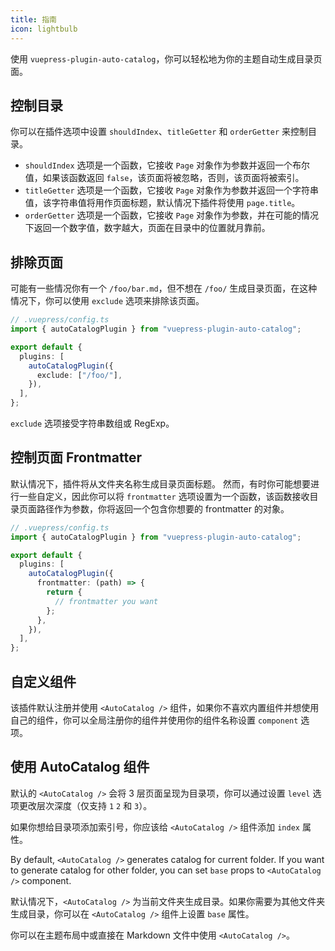```yaml
---
title: 指南
icon: lightbulb
---
```


使用 `vuepress-plugin-auto-catalog`，你可以轻松地为你的主题自动生成目录页面。

<!-- more -->

## 控制目录

你可以在插件选项中设置 `shouldIndex`、`titleGetter` 和 `orderGetter` 来控制目录。

- `shouldIndex` 选项是一个函数，它接收 `Page` 对象作为参数并返回一个布尔值，如果该函数返回 `false`，该页面将被忽略，否则，该页面将被索引。
- `titleGetter` 选项是一个函数，它接收 `Page` 对象作为参数并返回一个字符串值，该字符串值将用作页面标题，默认情况下插件将使用 `page.title`。
- `orderGetter` 选项是一个函数，它接收 `Page` 对象作为参数，并在可能的情况下返回一个数字值，数字越大，页面在目录中的位置就月靠前。

## 排除页面

可能有一些情况你有一个 `/foo/bar.md`，但不想在 `/foo/` 生成目录页面，在这种情况下，你可以使用 `exclude` 选项来排除该页面。

```ts
// .vuepress/config.ts
import { autoCatalogPlugin } from "vuepress-plugin-auto-catalog";

export default {
  plugins: [
    autoCatalogPlugin({
      exclude: ["/foo/"],
    }),
  ],
};
```

`exclude` 选项接受字符串数组或 RegExp。

## 控制页面 Frontmatter

默认情况下，插件将从文件夹名称生成目录页面标题。 然而，有时你可能想要进行一些自定义，因此你可以将 `frontmatter` 选项设置为一个函数，该函数接收目录页面路径作为参数，你将返回一个包含你想要的 frontmatter 的对象。

```ts
// .vuepress/config.ts
import { autoCatalogPlugin } from "vuepress-plugin-auto-catalog";

export default {
  plugins: [
    autoCatalogPlugin({
      frontmatter: (path) => {
        return {
          // frontmatter you want
        };
      },
    }),
  ],
};
```

## 自定义组件

该插件默认注册并使用 `<AutoCatalog />` 组件，如果你不喜欢内置组件并想使用自己的组件，你可以全局注册你的组件并使用你的组件名称设置 `component` 选项。

## 使用 AutoCatalog 组件

默认的 `<AutoCatalog />` 会将 3 层页面呈现为目录项，你可以通过设置 `level` 选项更改层次深度（仅支持 `1` `2` 和 `3`）。

如果你想给目录项添加索引号，你应该给 `<AutoCatalog />` 组件添加 `index` 属性。

By default, `<AutoCatalog />` generates catalog for current folder. If you want to generate catalog for other folder, you can set `base` props to `<AutoCatalog />` component.

默认情况下，`<AutoCatalog />` 为当前文件夹生成目录。如果你需要为其他文件夹生成目录，你可以在 `<AutoCatalog />` 组件上设置 `base` 属性。

你可以在主题布局中或直接在 Markdown 文件中使用 `<AutoCatalog />`。
